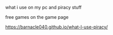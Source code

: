 what i use on my pc and piracy stuff 

free games on the game page


https://barnacle040.github.io/what-I-use-piracy/
